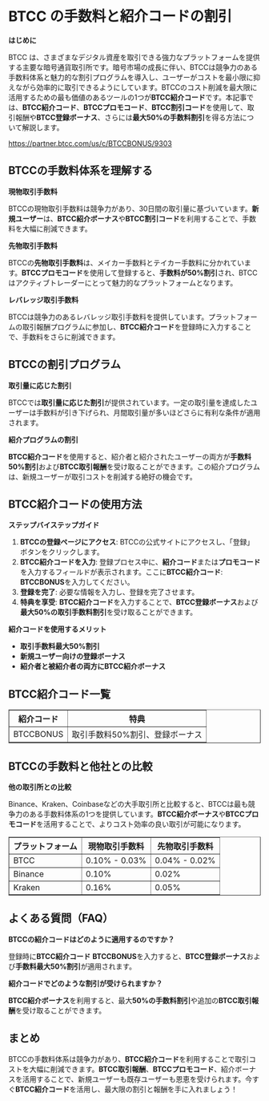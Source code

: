 <h1>BTCC の手数料と紹介コードの割引</h1>

<p><strong>はじめに</strong></p>
<p>BTCC は、さまざまなデジタル資産を取引できる強力なプラットフォームを提供する主要な暗号通貨取引所です。暗号市場の成長に伴い、BTCCは競争力のある手数料体系と魅力的な割引プログラムを導入し、ユーザーがコストを最小限に抑えながら効率的に取引できるようにしています。BTCCのコスト削減を最大限に活用するための最も価値のあるツールの1つが<strong>BTCC紹介コード</strong>です。本記事では、<strong>BTCC紹介コード</strong>、<strong>BTCCプロモコード</strong>、<strong>BTCC割引コード</strong>を使用して、取引報酬や<strong>BTCC登録ボーナス</strong>、さらには<strong>最大50%の手数料割引</strong>を得る方法について解説します。</p>
<a href="https://partner.btcc.com/us/c/BTCCBONUS/9303" target="_blank">https://partner.btcc.com/us/c/BTCCBONUS/9303</a>

<h2>BTCCの手数料体系を理解する</h2>
<p><strong>現物取引手数料</strong></p>
<p>BTCCの現物取引手数料は競争力があり、30日間の取引量に基づいています。<strong>新規ユーザー</strong>は、<strong>BTCC紹介ボーナス</strong>や<strong>BTCC割引コード</strong>を利用することで、手数料を大幅に削減できます。</p>

<p><strong>先物取引手数料</strong></p>
<p>BTCCの<strong>先物取引手数料</strong>は、メイカー手数料とテイカー手数料に分かれています。<strong>BTCCプロモコード</strong>を使用して登録すると、<strong>手数料が50%割引</strong>され、BTCCはアクティブトレーダーにとって魅力的なプラットフォームとなります。</p>

<p><strong>レバレッジ取引手数料</strong></p>
<p>BTCCは競争力のあるレバレッジ取引手数料を提供しています。プラットフォームの取引報酬プログラムに参加し、<strong>BTCC紹介コード</strong>を登録時に入力することで、手数料をさらに削減できます。</p>

<h2>BTCCの割引プログラム</h2>

<p><strong>取引量に応じた割引</strong></p>
<p>BTCCでは<strong>取引量に応じた割引</strong>が提供されています。一定の取引量を達成したユーザーは手数料が引き下げられ、月間取引量が多いほどさらに有利な条件が適用されます。</p>

<p><strong>紹介プログラムの割引</strong></p>
<p><strong>BTCC紹介コード</strong>を使用すると、紹介者と紹介されたユーザーの両方が<strong>手数料50%割引</strong>および<strong>BTCC取引報酬</strong>を受け取ることができます。この紹介プログラムは、新規ユーザーが取引コストを削減する絶好の機会です。</p>

<h2>BTCC紹介コードの使用方法</h2>

<p><strong>ステップバイステップガイド</strong></p>
<ol>
    <li><strong>BTCCの登録ページにアクセス</strong>: BTCCの公式サイトにアクセスし、「登録」ボタンをクリックします。</li>
    <li><strong>BTCC紹介コードを入力</strong>: 登録プロセス中に、<strong>紹介コード</strong>または<strong>プロモコード</strong>を入力するフィールドが表示されます。ここに<strong>BTCC紹介コード</strong>: <strong>BTCCBONUS</strong>を入力してください。</li>
    <li><strong>登録を完了</strong>: 必要な情報を入力し、登録を完了させます。</li>
    <li><strong>特典を享受</strong>: <strong>BTCC紹介コード</strong>を入力することで、<strong>BTCC登録ボーナス</strong>および<strong>最大50%の取引手数料割引</strong>を受け取ることができます。</li>
</ol>

<p><strong>紹介コードを使用するメリット</strong></p>
<ul>
    <li><strong>取引手数料最大50%割引</strong></li>
    <li><strong>新規ユーザー向けの登録ボーナス</strong></li>
    <li><strong>紹介者と被紹介者の両方にBTCC紹介ボーナス</strong></li>
</ul>

<h2>BTCC紹介コード一覧</h2>
<table border="1">
    <tr>
        <th>紹介コード</th>
        <th>特典</th>
    </tr>
    <tr>
        <td>BTCCBONUS</td>
        <td>取引手数料50%割引、登録ボーナス</td>
    </tr>
</table>

<h2>BTCCの手数料と他社との比較</h2>

<p><strong>他の取引所との比較</strong></p>
<p>Binance、Kraken、Coinbaseなどの大手取引所と比較すると、BTCCは最も競争力のある手数料体系の1つを提供しています。<strong>BTCC紹介ボーナス</strong>や<strong>BTCCプロモコード</strong>を活用することで、よりコスト効率の良い取引が可能になります。</p>

<table border="1">
    <tr>
        <th>プラットフォーム</th>
        <th>現物取引手数料</th>
        <th>先物取引手数料</th>
    </tr>
    <tr>
        <td>BTCC</td>
        <td>0.10% - 0.03%</td>
        <td>0.04% - 0.02%</td>
    </tr>
    <tr>
        <td>Binance</td>
        <td>0.10%</td>
        <td>0.02%</td>
    </tr>
    <tr>
        <td>Kraken</td>
        <td>0.16%</td>
        <td>0.05%</td>
    </tr>
</table>

<h2>よくある質問（FAQ）</h2>

<p><strong>BTCCの紹介コードはどのように適用するのですか？</strong></p>
<p>登録時に<strong>BTCC紹介コード</strong> <strong>BTCCBONUS</strong>を入力すると、<strong>BTCC登録ボーナス</strong>および<strong>手数料最大50%割引</strong>が適用されます。</p>

<p><strong>紹介コードでどのような割引が受けられますか？</strong></p>
<p><strong>BTCC紹介ボーナス</strong>を利用すると、最大<strong>50%の手数料割引</strong>や追加の<strong>BTCC取引報酬</strong>を受け取ることができます。</p>

<h2>まとめ</h2>
<p>BTCCの手数料体系は競争力があり、<strong>BTCC紹介コード</strong>を利用することで取引コストを大幅に削減できます。<strong>BTCC取引報酬</strong>、<strong>BTCCプロモコード</strong>、紹介ボーナスを活用することで、新規ユーザーも既存ユーザーも恩恵を受けられます。今すぐ<strong>BTCC紹介コード</strong>を活用し、最大限の割引と報酬を手に入れましょう！</p>
